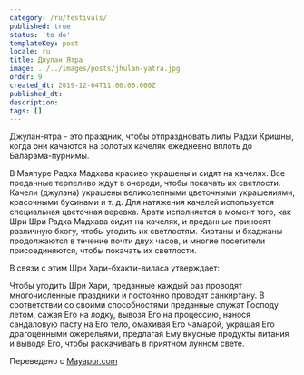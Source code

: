 ```yaml
---
category: /ru/festivals/
published: true
status: 'to do'
templateKey: post
locale: ru
title: Джулан Ятра
image: ../../images/posts/jhulan-yatra.jpg
order: 9
created_dt: 2019-12-04T11:00:00.000Z
published_dt:
description:
tags: []
---
```


Джулан-ятра - это праздник, чтобы отпраздновать лилы Радхи Кришны, когда они качаются на золотых качелях ежедневно вплоть до Баларама-пурнимы.

В Маяпуре Радха Мадхава красиво украшены и сидят на качелях. Все преданные терпеливо ждут в очереди, чтобы покачать их светлости. Качели (джулана) украшены великолепными цветочными украшениями, красочными бусинами и т. д. Для натяжения качелей используется специальная цветочная веревка. Арати исполняется в момент того, как Шри Шри Радха Мадхава сидит на качелях, и преданные приносят различную бхогу, чтобы угодить их светлостям. Киртаны и бхаджаны продолжаются в течение почти двух часов, и многие посетители присоединяются, чтобы покачать их светлости.

В связи с этим Шри Хари-бхакти-виласа утверждает:

Чтобы угодить Шри Хари, преданные каждый раз проводят многочисленные праздники и постоянно проводят санкиртану. В соответствии со своими способностями преданные служат Господу летом, сажая Его на лодку, вывозя Его на процессию, нанося сандаловую пасту на Его тело, омахивая Его чамарой, украшая Его драгоценными ожерельями, предлагая Ему вкусные продукты питания и выводя Его, чтобы раскачивать в приятном лунном свете.

Переведено с [Mayapur.com](http://mayapur.com)
